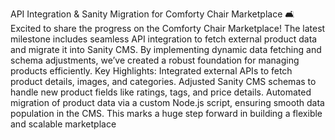 API Integration & Sanity Migration for Comforty Chair Marketplace 🛋️
Excited to share the progress on the Comforty Chair Marketplace! The latest milestone includes seamless API integration to fetch external product data and migrate it into Sanity CMS. By implementing dynamic data fetching and schema adjustments, we’ve created a robust foundation for managing products efficiently.
Key Highlights:
Integrated external APIs to fetch product details, images, and categories.
Adjusted Sanity CMS schemas to handle new product fields like ratings, tags, and price details.
Automated migration of product data via a custom Node.js script, ensuring smooth data population in the CMS.
This marks a huge step forward in building a flexible and scalable marketplace
